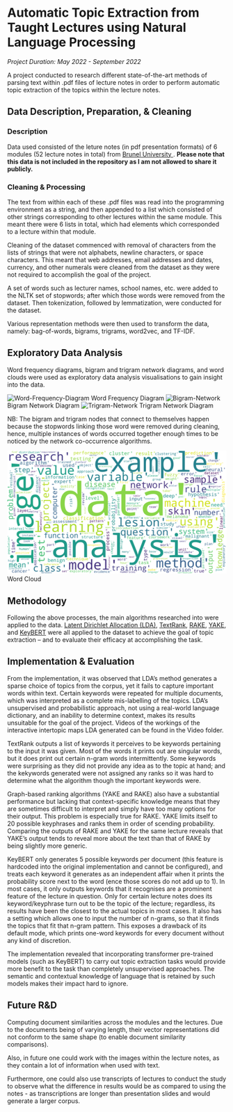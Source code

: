 # Automatic Topic Extraction from Taught Lectures using Natural Language Processing 

*Project Duration: May 2022 - September 2022*


A project conducted to research different state-of-the-art methods of parsing text within .pdf files of lecture notes in order to perform automatic topic extraction of the topics within the lecture notes.


## Data Description, Preparation, & Cleaning

### Description

Data used consisted of the leture notes (in pdf presentation formats) of 6 modules (52 lecture notes in total) from <a href= "brunel.ac.uk"> Brunel University </a>.
**Please note that this data is not included in the repository as I am not allowed to share it publicly.**

### Cleaning & Processing

The text from within each of these .pdf files was read into the programming environment as a string, and then appended to a list which consisted of other strings corresponding to other lectures within the same module.
This meant there were 6 lists in total, which had elements which corresponded to a lecture within that module.

Cleaning of the dataset commenced with removal of characters from the lists of strings that were not alphabets, newline characters, or space characters. This meant that web addresses, email addresses and dates, currency, and other numerals were cleaned from the dataset as they were not required to accomplish the goal of the project.

A set of words such as lecturer names, school names, etc. were added to the NLTK set of stopwords; after which those words were removed from the dataset. Then tokenization, followed by lemmatization, were conducted for the dataset.

Various representation methods were then used to transform the data, namely: bag-of-words, bigrams, trigrams, word2vec, and TF-IDF.

## Exploratory Data Analysis 

Word frequency diagrams, bigram and trigram network diagrams, and word clouds were used as exploratory data analysis visualisations to gain insight into the data.

![Word-Frequency-Diagram](https://github.com/edudzi-mamattah/nlp-automatic-topic-extraction-from-lecture-notes/blob/main/Images/FullWordFreq.png) Word Frequency Diagram
![Bigram-Network](https://github.com/edudzi-mamattah/nlp-automatic-topic-extraction-from-lecture-notes/blob/main/Images/FullWordNet.png) Bigram Network Diagram
![Trigram-Network](https://github.com/edudzi-mamattah/nlp-automatic-topic-extraction-from-lecture-notes/blob/main/Images/FullTriNet.png) Trigram Network Diagram

NB: The bigram and trigram nodes that connect to themselves happen because the stopwords linking those word were removed during cleaning, hence, multiple instances of words occurred together enough times to be noticed by the network co-occurrence algorithms.


![Word-Cloud](https://github.com/edudzi-mamattah/nlp-automatic-topic-extraction-from-lecture-notes/blob/main/Images/CombinedWC.png) Word Cloud

## Methodology 

Following the above processes, the main algorithms researched into were applied to the data. 
<a href= "https://www.jmlr.org/papers/volume3/blei03a/blei03a.pdf?ref=https://githubhelp.com"> Latent Dirichlet Allocation (LDA)</a>, <a href= "https://aclanthology.org/W04-3252.pdf">TextRank</a>, <a href= "https://citeseerx.ist.psu.edu/viewdoc/download?doi=10.1.1.657.8134&rep=rep1&type=pdf">RAKE</a>, <a href= "https://www.sciencedirect.com/science/article/pii/S0020025519308588?casa_token=MRjzRkVknWkAAAAA:Z2-1WE-6UnsNbS-dYJjxeq76pfdjk61l41jXpbDOOhNykz5kKFdFv6IEK4l846MUjTL_oHj4L4k">YAKE</a>, and <a href= "https://maartengr. github. io/KeyBERT/index. html"> KeyBERT</a> were all applied to the dataset to achieve the goal of topic extraction – and to evaluate their efficacy at accomplishing the task.


## Implementation & Evaluation

From the implementation, it was observed that LDA’s method generates a sparse choice of topics from the corpus, yet it fails to capture important words within text. Certain keywords were repeated for multiple documents, which was interpreted as a complete mis-labelling of the topics. LDA’s unsupervised and probabilistic approach, not using a real-world language dictionary, and an inability to determine context, makes its results unsuitable for the goal of the project. Videos of the workings of the interactive intertopic maps LDA generated can be found in the Video folder. 

TextRank outputs a list of keywords it perceives to be keywords pertaining to the input it was given. Most of the words it prints out are singular words, but it does print out certain n-gram words intermittently.  Some keywords were surprising as they did not provide any idea as to the topic at hand; and the kekywords generated were not assigned any ranks so it was hard to determine what the algorithm though the important keywords were. 

Graph-based ranking algorithms (YAKE and RAKE) also have a substantial performance but lacking that context-specific knowledge means that they are sometimes difficult to interpret and simply have too many options for their output. This problem is especially true for RAKE. YAKE limits itself to 20 possible keyphrases and ranks them in order of scending probability. Comparing the outputs of RAKE and YAKE for the same lecture reveals that YAKE’s output tends to reveal more about the text than that of RAKE by being slightly more generic.


KeyBERT only generates 5 possible keywords per document (this feature is hardcoded into the original implementation and cannot be configured), and treats each keyword it generates as an independent affair when it prints the probability score next to the word (ence those scores do not add up to 1). In most cases, it only outputs keywords that it recognises are a prominent feature of the lecture in question. Only for certain lecture notes does its keyword/keyphrase turn out to be the topic of the lecture; regardless, its results have been the closest to the actual topics in most cases. It also has a setting which allows one to input the number of n-grams, so that it finds the topics that fit that n-gram pattern. This exposes a drawback of its default mode, which prints one-word keywords for every document without any kind of discretion.

The implementation revealed that incorporating transformer pre-trained models (such as KeyBERT) to carry out topic extraction tasks would provide more benefit to the task than completely unsupervised approaches. The semantic and contextual knowledge of language that is retained by such models makes their impact hard to ignore. 


## Future R&D

Computing document similarities across the modules and the lectures. Due to the documents being of varying length, their vector representations did not conform to the same shape (to enable document similarity comparisons).

Also, in future one could work with the images within the lecture notes, as they contain a lot of information when used with text.

Furthermore, one could also use transcripts of lectures to conduct the study to observe what the difference in results would be as compared to using the notes - as transcriptions are longer than presentation slides and would generate a larger corpus.
